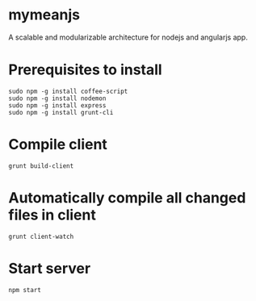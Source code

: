 mymeanjs
========
A scalable and modularizable architecture for nodejs and angularjs app.


# Prerequisites to install
    
    sudo npm -g install coffee-script
    sudo npm -g install nodemon
    sudo npm -g install express
    sudo npm -g install grunt-cli

# Compile client

    grunt build-client

# Automatically compile all changed files in client
    
    grunt client-watch
    
# Start server

    npm start
